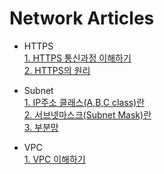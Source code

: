 Network Articles
=== 
- HTTPS  
[1. HTTPS 통신과정 이해하기](https://aws-hyoh.tistory.com/38)   
[2. HTTPS의 원리](https://velog.io/@moonyoung/HTTPS%EC%9D%98-%EC%9B%90%EB%A6%AC)  

- Subnet  
[1. IP주소 클래스(A,B,C class)란](https://limkydev.tistory.com/168)  
[2. 서브넷마스크(Subnet Mask)란](https://limkydev.tistory.com/166)  
[3. 부분망](https://ko.wikipedia.org/wiki/%EB%B6%80%EB%B6%84%EB%A7%9D)   

- VPC  
[1. VPC 이해하기](https://medium.com/harrythegreat/aws-%EA%B0%80%EC%9E%A5%EC%89%BD%EA%B2%8C-vpc-%EA%B0%9C%EB%85%90%EC%9E%A1%EA%B8%B0-71eef95a7098)  